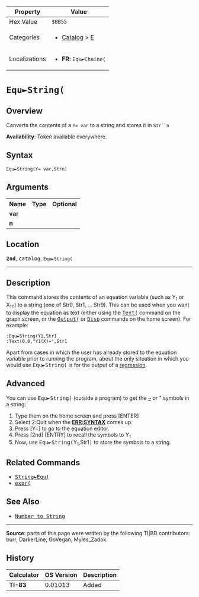 | Property      | Value |
|---------------|-------|
| Hex Value     | `$BB55`|
| Categories    | <ul><li>[Catalog](<../categories/Catalog.md>) > [E](<../categories/Catalog.md#E>)</li></ul> |
| Localizations | <ul><li><b>FR</b>: `Equ►Chaine(`</li></ul> |

# `Equ►String(`

## Overview
Converts the contents of a `Y= var` to a string and stores it in `Str``n`


<b>Availability</b>: Token available everywhere.

## Syntax
`Equ►String(Y= var,Strn)`

## Arguments
<table>
<tr><th>Name</th><th>Type</th><th>Optional</th></tr>

<tr><td><b>var</b></td><td></td><td></td></tr>

<tr><td><b>n</b></td><td></td><td></td></tr>

</table>

## Location
<tt><kbd><b>2nd</b></kbd></tt>, <kbd>catalog</kbd>, `Equ►String(`
<hr>

## Description

This command stores the contents of an equation variable (such as Y<sub>1</sub> or X<sub>1T</sub>) to a string (one of Str0, Str1, … Str9). This can be used when you want to display the equation as text (either using the <tt><a href="Text(.md">Text(</a></tt> command on the graph screen, or the <tt><a href="Output(.md">Output(</a></tt> or <tt><a href="Disp.md">Disp</a></tt> commands on the home screen). For example:

```ti-basic
:Equ►String(Y1,Str1
:Text(0,0,"Y1(X)=",Str1
```

Apart from cases in which the user has already stored to the equation variable prior to running the program, about the only situation in which you would use <tt>Equ►String(</tt> is for the output of a [regression](regression-models).

## Advanced

You can use <tt>Equ►String(</tt> (outside a program) to get the <tt><a href="→.md">→</a></tt> or " symbols in a string:

1.  Type them on the home screen and press [ENTER]
2.  Select 2:Quit when the **[ERR:SYNTAX](errors#syntax)** comes up.
3.  Press [Y=] to go to the equation editor.
4.  Press [2nd] [ENTRY] to recall the symbols to Y<sub>1</sub>
5.  Now, use <tt>Equ►String(</tt>Y<sub>1</sub>,Str1<tt>)</tt> to store the symbols to a string.

## Related Commands

*   <tt><a href="String►Equ(.md">String►Equ(</a></tt>
*   <tt><a href="expr(.md">expr(</a></tt>

## See Also

*   <tt><a href="Number to String.md">Number to String</a></tt>

* * *

**Source**: parts of this page were written by the following TI|BD contributors: burr, DarkerLine, GoVegan, Myles_Zadok.

## History
| Calculator | OS Version | Description |
|------------|------------|-------------|
| <b>TI-83</b> | 0.01013 | Added |


